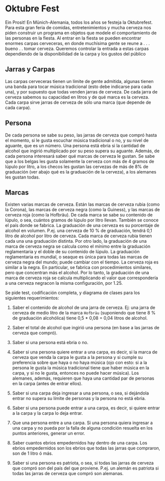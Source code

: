 # Oktubre Fest

Ein Prosit! En Münich-Alemania, todos los años se festeja
la Oktubrefest. Para esta gran feria de comidas,
entretenimientos y mucha cerveza nos piden construir
un programa en objetos que modele el comportamiento
de las personas en la fiesta. Al entrar en la fiesta
 se pueden encontrar enormes carpas cerveceras, en donde
 muchísima gente se reune a . . . bueno . . tomar cerveza.
 Queremos controlar la entrada a estas carpas dependiendo
 de la disponibilidad de la carpa y los gustos del público

## Jarras y Carpas
Las carpas cerveceras tienen un límite de gente admitida, 
algunas tienen una banda para tocar música tradicional 
(esto debe indicarse para cada una), y por supuesto que 
todas venden jarras de cerveza. De cada jarra de cerveza 
sabemos su capacidad en litros y de qué marca es la cerveza. 
Cada carpa sirve jarras de cerveza de sólo una marca 
(que depende de cada carpa).

## Persona
De cada persona se sabe su peso, las jarras de cerveza 
que compró hasta el momento, si le gusta escuchar música 
tradicional o no, y su nivel de aguante, que es un número. 
Una persona está ebria si la cantidad de alcohol que 
ingirió multiplicado por su peso supera su aguante. 
Además, de cada persona interesará saber qué marcas de 
cerveza le gustan. Se sabe que a los belgas les gusta 
solamente la cerveza con más de 4 gramos de lúpulo por 
litro, a los checos les gustan las cervezas de más de 8% 
de graduación (ver abajo qué es la graduación de la 
cerveza), a los alemanes les gustan todas.

## Marcas
Existen varias marcas de cerveza. Están las marcas de 
cerveza rubia (como la Corona), las marcas de cerveza 
negra (como la Guiness), y las marcas de cerveza roja 
(como la Hofbräu). De cada marca se sabe su contenido 
de lúpulo, o sea, cuántos gramos de lúpulo por litro 
llevan. También se conoce el país donde se fabrica.
La graduación de una cerveza es su porcentaje de alcohol 
en volumen. P.ej. una cerveza de 10 % de graduación, 
tendrá 0,1 litro de alcohol por litro de cerveza. 
Cada marca de cerveza rubia tienen cada una una graduación 
distinta. Por otro lado, la graduación de una marca de 
cerveza negra se calcula como el mínimo entre la 
graduación reglamentaria y el doble de su contenido de 
lúpulo. La graduación reglamentaria es mundial, o seaque 
es única para todas las marcas de cerveza negra del mundo; 
puede cambiar con el tiempo. La cerveza roja es similar 
a la negra. En particular, se fabrica con procedimientos
similares, pero que concentran más el alcohol. 
Por lo tanto, la graduación de una marca de cerveza roja 
se calcula multiplicando el valor que correspondería a 
una cerveza negracon la misma configuración, por 1.25.

Se pide test, codificación completa, y diagrama de 
clases para los siguientes requerimientos:

1. Saber el contenido de alcohol de una jarra de cerveza. 
Ej: una jarra de cerveza de medio litro de la marca 
`Hofbräu` (suponiendo que tiene 8 % de graduación 
alcohólica) tiene 0,5 * 0,08 = 0,04 litros de alcohol.

2. Saber el total de alcohol que ingirió una persona 
(en base a las jarras de cerveza que compró).

3. Saber si una persona está ebria o no.

4. Saber si una persona quiere entrar a una carpa, 
es decir, si la marca de cerveza que venda la carpa le 
gusta a la persona y si cumple su preferencia sobre que 
haya o no haya música (ojo con esto: si a la persona le 
gusta la música tradicional tiene que haber música en la 
carpa, y si no le gusta, entonces no puede hacer música). 
Los alemanes, además, requieren que haya una cantidad 
par de personas en la carpa (antes de entrar ellos).

5. Saber si una carpa deja ingresar a una persona, 
o sea, si dejándola entrar no supera su límite de
personas y la persona no está ebria.

6. Saber si una persona puede entrar a una carpa, 
es decir, si quiere entrar a la carpa y la carpa lo 
deja entrar.

7. Que una persona entre a una carpa. Si una persona quiera ingresar a una carpa y no pueda por la falla de alguna condición resuelta en los puntos anteriores, generar un error.

8. Saber cuantos ebrios empedernidos hay dentro de una carpa. Los ebrios empedernidos son los ebrios que todas las jarras que compraron, son de 1 litro ó más.

9. Saber si una persona es patriota, o sea, si todas las jarras de cerveza que compró son del país del que proviene. P.ej. un alemán es patriota si todas las jarras de cerveza que compró son alemanas.

